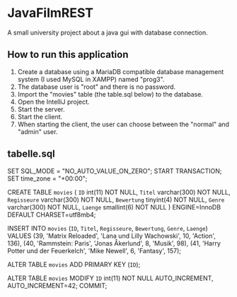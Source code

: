 # JavaFilmREST
A small university project about a java gui with database connection.

## How to run this application
1. Create a database using a MariaDB compatible database management system (I used MySQL in XAMPP) named "prog3".
2. The database user is "root" and there is no password.
3. Import the "movies" table (the table.sql below) to the database.
4. Open the IntelliJ project.
5. Start the server.
6. Start the client.
7. When starting the client, the user can choose between the "normal" and "admin" user.



## tabelle.sql
SET SQL_MODE = "NO_AUTO_VALUE_ON_ZERO";
START TRANSACTION;
SET time_zone = "+00:00";

CREATE TABLE `movies` (
  `ID` int(11) NOT NULL,
  `Titel` varchar(300) NOT NULL,
  `Regisseure` varchar(300) NOT NULL,
  `Bewertung` tinyint(4) NOT NULL,
  `Genre` varchar(300) NOT NULL,
  `Laenge` smallint(6) NOT NULL
) ENGINE=InnoDB DEFAULT CHARSET=utf8mb4;

INSERT INTO `movies` (`ID`, `Titel`, `Regisseure`, `Bewertung`, `Genre`, `Laenge`) VALUES
(39, 'Matrix Reloaded', 'Lana und Lilly Wachowski', 10, 'Action', 136),
(40, 'Rammstein: Paris', 'Jonas Åkerlund', 8, 'Musik', 98),
(41, 'Harry Potter und der Feuerkelch', 'Mike Newell', 6, 'Fantasy', 157);

ALTER TABLE `movies`
  ADD PRIMARY KEY (`ID`);
  
  ALTER TABLE `movies`
  MODIFY `ID` int(11) NOT NULL AUTO_INCREMENT, AUTO_INCREMENT=42;
COMMIT;
